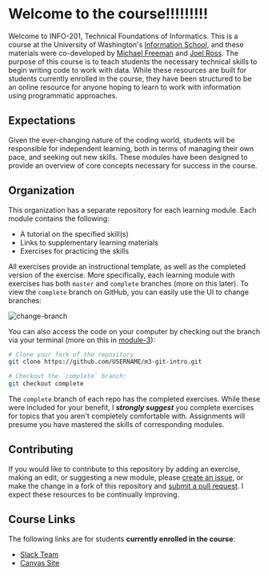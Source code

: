 # Welcome to the course!!!!!!!!!

Welcome to INFO-201, Technical Foundations of Informatics.  This is a course at the University of Washington's [Information School](https://ischool.uw.edu/), and these materials were co-developed by [Michael Freeman](http://mfviz.com/#/) and [Joel Ross](http://faculty.washington.edu/joelross/).  The purpose of this course is to teach students the necessary technical skills to begin writing code to work with data.  While these resources are built for students currently enrolled in the course, they have been structured to be an online resource for anyone hoping to learn to work with information using programmatic approaches.  


## Expectations
Given the ever-changing nature of the coding world, students will be responsible for independent learning, both in terms of managing their own pace, and seeking out new skills. These modules have been designed to provide an overview of core concepts necessary for success in the course.


## Organization
This organization has a separate repository for each learning module.  Each module contains the following:

- A tutorial on the specified skill(s)
- Links to supplementary learning materials
- Exercises for practicing the skills

All exercises provide an instructional template, as well as the completed version of the exercise. More specifically, each learning module with exercises has both `master` and `complete` branches (more on this later). To view the `complete` branch on GitHub, you can easily use the UI to change branches:

![change-branch](m1-imgs/change-branch.png)

You can also access the code on your computer by checking out the branch via your terminal (more on this in [module-3](https://github.com/info-201/m3-git-intro)):

```bash
# Clone your fork of the repository
git clone https://github.com/USERNAME/m3-git-intro.git

# Checkout the `complete` branch:
git checkout complete
```
The `complete` branch of each repo has the completed exercises.  While these were included for your benefit, I **_strongly suggest_** you complete exercises for topics that you aren't completely comfortable with.  Assignments will presume you have mastered the skills of corresponding modules.

## Contributing
If you would like to contribute to this repository by adding an exercise, making an edit, or suggesting a new module, please [create an issue](https://help.github.com/articles/creating-an-issue/), or make the change in a fork of this repository and [submit a pull request](https://help.github.com/articles/using-pull-requests/).  I expect these resources to be continually improving.

## Course Links
The following links are for students **currently enrolled in the course**:

- [Slack Team](https://info201-a16.slack.com)
- [Canvas Site](https://canvas.uw.edu/courses/1086094)
